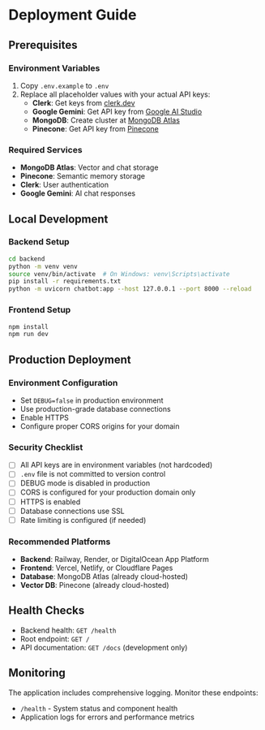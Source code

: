 # Deployment Guide

## Prerequisites

### Environment Variables
1. Copy `.env.example` to `.env`
2. Replace all placeholder values with your actual API keys:
   - **Clerk**: Get keys from [clerk.dev](https://clerk.dev)
   - **Google Gemini**: Get API key from [Google AI Studio](https://makersuite.google.com/app/apikey)
   - **MongoDB**: Create cluster at [MongoDB Atlas](https://cloud.mongodb.com)
   - **Pinecone**: Get API key from [Pinecone](https://pinecone.io)

### Required Services
- **MongoDB Atlas**: Vector and chat storage
- **Pinecone**: Semantic memory storage
- **Clerk**: User authentication
- **Google Gemini**: AI chat responses

## Local Development

### Backend Setup
```bash
cd backend
python -m venv venv
source venv/bin/activate  # On Windows: venv\Scripts\activate
pip install -r requirements.txt
python -m uvicorn chatbot:app --host 127.0.0.1 --port 8000 --reload
```

### Frontend Setup
```bash
npm install
npm run dev
```

## Production Deployment

### Environment Configuration
- Set `DEBUG=false` in production environment
- Use production-grade database connections
- Enable HTTPS
- Configure proper CORS origins for your domain

### Security Checklist
- [ ] All API keys are in environment variables (not hardcoded)
- [ ] `.env` file is not committed to version control
- [ ] DEBUG mode is disabled in production
- [ ] CORS is configured for your production domain only
- [ ] HTTPS is enabled
- [ ] Database connections use SSL
- [ ] Rate limiting is configured (if needed)

### Recommended Platforms
- **Backend**: Railway, Render, or DigitalOcean App Platform
- **Frontend**: Vercel, Netlify, or Cloudflare Pages
- **Database**: MongoDB Atlas (already cloud-hosted)
- **Vector DB**: Pinecone (already cloud-hosted)

## Health Checks

- Backend health: `GET /health`
- Root endpoint: `GET /`
- API documentation: `GET /docs` (development only)

## Monitoring

The application includes comprehensive logging. Monitor these endpoints:
- `/health` - System status and component health
- Application logs for errors and performance metrics
